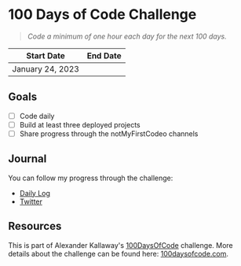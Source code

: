 # 100 Days of Code Challenge

> _Code a minimum of one hour each day for the next 100 days._

| Start Date       | End Date |
| ---------------- | -------- |
| January 24, 2023 |          |

## Goals

- [ ] Code daily
- [ ] Build at least three deployed projects
- [ ] Share progress through the notMyFirstCodeo channels

<!-- ## Projects

Projects made during the challenge:

- [NotMyFirstCodeo](https://notmyfirstcodeo.com)
- [Haikupad](https://github.com/sf-adams/haikupad) -->
  <!-- - [Project 2](#projects) -->
  <!-- - [Project 3](#projects) -->
  <!-- - ... -->

## Journal

You can follow my progress through the challenge:

- [Daily Log](./log.md)
- [Twitter](https://twitter.com/notmyfirstcodeo)
<!-- - [Blog](https://notmyfirstcodeo.com) -->

## Resources

This is part of Alexander Kallaway's [100DaysOfCode](https://github.com/Kallaway/100-days-of-code "the official repo") challenge. More details about the challenge can be found here: [100daysofcode.com](http://100daysofcode.com/ "100daysofcode.com").
